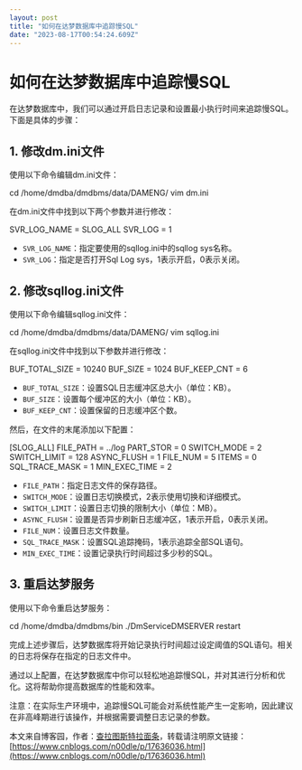 ```yaml
---
layout: post
title: "如何在达梦数据库中追踪慢SQL"
date: "2023-08-17T00:54:24.609Z"
---
```

如何在达梦数据库中追踪慢SQL
===============

在达梦数据库中，我们可以通过开启日志记录和设置最小执行时间来追踪慢SQL。下面是具体的步骤：

1\. 修改dm.ini文件
--------------

使用以下命令编辑dm.ini文件：

cd /home/dmdba/dmdbms/data/DAMENG/
vim dm.ini

在dm.ini文件中找到以下两个参数并进行修改：

SVR\_LOG\_NAME = SLOG\_ALL
SVR\_LOG \= 1

*   `SVR_LOG_NAME`：指定要使用的sqllog.ini中的sqllog sys名称。
*   `SVR_LOG`：指定是否打开Sql Log sys，1表示开启，0表示关闭。

2\. 修改sqllog.ini文件
------------------

使用以下命令编辑sqllog.ini文件：

cd /home/dmdba/dmdbms/data/DAMENG/
vim sqllog.ini

在sqllog.ini文件中找到以下参数并进行修改：

BUF\_TOTAL\_SIZE = 10240
BUF\_SIZE \= 1024
BUF\_KEEP\_CNT \= 6

*   `BUF_TOTAL_SIZE`：设置SQL日志缓冲区总大小（单位：KB）。
*   `BUF_SIZE`：设置每个缓冲区的大小（单位：KB）。
*   `BUF_KEEP_CNT`：设置保留的日志缓冲区个数。

然后，在文件的末尾添加以下配置：

\[SLOG\_ALL\]
FILE\_PATH \= ../log
PART\_STOR \= 0
SWITCH\_MODE \= 2
SWITCH\_LIMIT \= 128
ASYNC\_FLUSH \= 1
FILE\_NUM \= 5
ITEMS \= 0
SQL\_TRACE\_MASK \= 1
MIN\_EXEC\_TIME \= 2

*   `FILE_PATH`：指定日志文件的保存路径。
*   `SWITCH_MODE`：设置日志切换模式，2表示使用切换和详细模式。
*   `SWITCH_LIMIT`：设置日志切换的限制大小（单位：MB）。
*   `ASYNC_FLUSH`：设置是否异步刷新日志缓冲区，1表示开启，0表示关闭。
*   `FILE_NUM`：设置日志文件数量。
*   `SQL_TRACE_MASK`：设置SQL追踪掩码，1表示追踪全部SQL语句。
*   `MIN_EXEC_TIME`：设置记录执行时间超过多少秒的SQL。

3\. 重启达梦服务
----------

使用以下命令重启达梦服务：

cd /home/dmdba/dmdbms/bin
./DmServiceDMSERVER restart

完成上述步骤后，达梦数据库将开始记录执行时间超过设定阈值的SQL语句。相关的日志将保存在指定的日志文件中。

通过以上配置，在达梦数据库中你可以轻松地追踪慢SQL，并对其进行分析和优化。这将帮助你提高数据库的性能和效率。

注意：在实际生产环境中，追踪慢SQL可能会对系统性能产生一定影响，因此建议在非高峰期进行该操作，并根据需要调整日志记录的参数。

本文来自博客园，作者：[查拉图斯特拉面条](https://www.cnblogs.com/n00dle/)，转载请注明原文链接：[https://www.cnblogs.com/n00dle/p/17636036.html](https://www.cnblogs.com/n00dle/p/17636036.html)